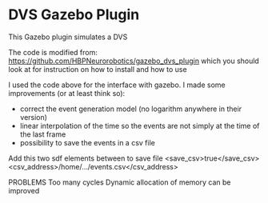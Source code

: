 # DVS Gazebo Plugin
This Gazebo plugin simulates a DVS

The code is modified from:
https://github.com/HBPNeurorobotics/gazebo_dvs_plugin
which you should look at for instruction on how to install and how to use

I used the code above for the interface with gazebo. 
I made some improvements (or at least think so):
- correct the event generation model (no logarithm anywhere in their version)
- linear interpolation of the time so the events are not simply at the time of the last frame
- possibility to save the events in a csv file

Add this two sdf elements between <plugin> </plugin> to save file
    <save_csv>true</save_csv>
    <csv_address>/home/.../events.csv</csv_address>

PROBLEMS
Too many cycles
Dynamic allocation of memory can be improved
